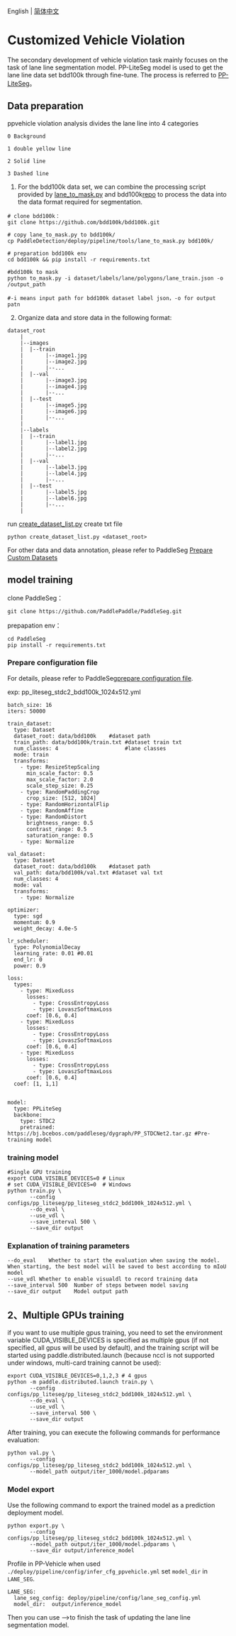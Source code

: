 English | [简体中文](./ppvehicle_violation.md)

# Customized Vehicle Violation

The secondary development of vehicle violation task mainly focuses on the task of lane line segmentation model. PP-LiteSeg model is used to get the lane line data set bdd100k through fine-tune. The process is referred to [PP-LiteSeg](https://github.com/PaddlePaddle/PaddleSeg/blob/release/2.7/configs/pp_liteseg/README.md)。

## Data preparation

ppvehicle violation analysis divides the lane line into 4 categories
```
0 Background

1 double yellow line

2 Solid line

3 Dashed line

```

1. For the bdd100k data set, we can combine the processing script provided by [lane_to_mask.py](../../../deploy/pipeline/tools/lane_to_mask.py) and bdd100k[repo](https://github.com/bdd100k/bdd100k) to process the data into the data format required for segmentation.


```
# clone bdd100k：
git clone https://github.com/bdd100k/bdd100k.git

# copy lane_to_mask.py to bdd100k/
cp PaddleDetection/deploy/pipeline/tools/lane_to_mask.py bdd100k/

# preparation bdd100k env
cd bdd100k && pip install -r requirements.txt

#bdd100k to mask
python to_mask.py -i dataset/labels/lane/polygons/lane_train.json -o /output_path

#-i means input path for bdd100k dataset label json，-o for output patn

```

2. Organize data and store data in the following format:
```
dataset_root
    |
    |--images  
    |  |--train
    |       |--image1.jpg
    |       |--image2.jpg
    |       |--...
    |  |--val
    |       |--image3.jpg
    |       |--image4.jpg
    |       |--...
    |  |--test
    |       |--image5.jpg
    |       |--image6.jpg
    |       |--...
    |
    |--labels  
    |  |--train
    |       |--label1.jpg
    |       |--label2.jpg
    |       |--...
    |  |--val
    |       |--label3.jpg
    |       |--label4.jpg
    |       |--...
    |  |--test
    |       |--label5.jpg
    |       |--label6.jpg
    |       |--...
    |
```

run [create_dataset_list.py](../../../deploy/pipeline/tools/../../../deploy/pipeline/tools/) create txt file

```
python create_dataset_list.py <dataset_root>

```

For other data and data annotation, please refer to PaddleSeg [Prepare Custom Datasets](https://github.com/PaddlePaddle/PaddleSeg/blob/release/2.7/docs/data/marker/marker_cn.md)


## model training

clone PaddleSeg：
```
git clone https://github.com/PaddlePaddle/PaddleSeg.git
```

prepapation env：
```
cd PaddleSeg
pip install -r requirements.txt
```

### Prepare configuration file
For details, please refer to PaddleSeg[prepare configuration file](https://github.com/PaddlePaddle/PaddleSeg/blob/release/2.7/docs/config/pre_config_cn.md).

exp: pp_liteseg_stdc2_bdd100k_1024x512.yml

```
batch_size: 16
iters: 50000

train_dataset:
  type: Dataset
  dataset_root: data/bdd100k    #dataset path  
  train_path: data/bdd100k/train.txt #dataset train txt
  num_classes: 4                     #lane classes
  mode: train
  transforms:
    - type: ResizeStepScaling
      min_scale_factor: 0.5
      max_scale_factor: 2.0
      scale_step_size: 0.25
    - type: RandomPaddingCrop
      crop_size: [512, 1024]
    - type: RandomHorizontalFlip
    - type: RandomAffine
    - type: RandomDistort
      brightness_range: 0.5
      contrast_range: 0.5
      saturation_range: 0.5
    - type: Normalize

val_dataset:
  type: Dataset
  dataset_root: data/bdd100k    #dataset path
  val_path: data/bdd100k/val.txt #dataset val txt
  num_classes: 4
  mode: val
  transforms:
    - type: Normalize

optimizer:
  type: sgd
  momentum: 0.9
  weight_decay: 4.0e-5

lr_scheduler:
  type: PolynomialDecay
  learning_rate: 0.01 #0.01
  end_lr: 0
  power: 0.9

loss:
  types:
    - type: MixedLoss
      losses:
        - type: CrossEntropyLoss
        - type: LovaszSoftmaxLoss
      coef: [0.6, 0.4]
    - type: MixedLoss
      losses:
        - type: CrossEntropyLoss
        - type: LovaszSoftmaxLoss
      coef: [0.6, 0.4]
    - type: MixedLoss
      losses:
        - type: CrossEntropyLoss
        - type: LovaszSoftmaxLoss
      coef: [0.6, 0.4]
  coef: [1, 1,1]


model:
  type: PPLiteSeg
  backbone:
    type: STDC2
    pretrained: https://bj.bcebos.com/paddleseg/dygraph/PP_STDCNet2.tar.gz #Pre-training model
```

### training model

```
#Single GPU training
export CUDA_VISIBLE_DEVICES=0 # Linux
# set CUDA_VISIBLE_DEVICES=0  # Windows
python train.py \
       --config configs/pp_liteseg/pp_liteseg_stdc2_bdd100k_1024x512.yml \
       --do_eval \
       --use_vdl \
       --save_interval 500 \
       --save_dir output

```
### Explanation of training parameters
```
--do_eval    Whether to start the evaluation when saving the model. When starting, the best model will be saved to best according to mIoU model
--use_vdl Whether to enable visualdl to record training data
--save_interval 500  Number of steps between model saving
--save_dir output    Model output path
```

## 2、Multiple GPUs training
if you want to use multiple gpus training, you need to set the environment variable CUDA_VISIBLE_DEVICES is specified as multiple gpus (if not specified, all gpus will be used by default), and the training script will be started using paddle.distributed.launch (because nccl is not supported under windows, multi-card training cannot be used):

```
export CUDA_VISIBLE_DEVICES=0,1,2,3 # 4 gpus
python -m paddle.distributed.launch train.py \
       --config configs/pp_liteseg/pp_liteseg_stdc2_bdd100k_1024x512.yml \
       --do_eval \
       --use_vdl \
       --save_interval 500 \
       --save_dir output
```


After training, you can execute the following commands for performance evaluation:
```
python val.py \
       --config configs/pp_liteseg/pp_liteseg_stdc2_bdd100k_1024x512.yml \
       --model_path output/iter_1000/model.pdparams
```


### Model export

Use the following command to export the trained model as a prediction deployment model.

```
python export.py \
       --config configs/pp_liteseg/pp_liteseg_stdc2_bdd100k_1024x512.yml \
       --model_path output/iter_1000/model.pdparams \
       --save_dir output/inference_model
```


Profile in PP-Vehicle when used `./deploy/pipeline/config/infer_cfg_ppvehicle.yml` set `model_dir` in `LANE_SEG`.
```
LANE_SEG:
  lane_seg_config: deploy/pipeline/config/lane_seg_config.yml  
  model_dir:  output/inference_model
```

Then you can use -->to finish the task of updating the lane line segmentation model.
